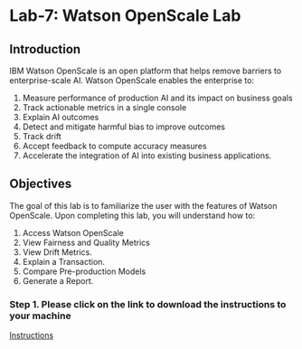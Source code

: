 # Lab-7: Watson OpenScale Lab

## Introduction
IBM Watson OpenScale is an open platform that helps remove barriers to enterprise-scale AI. Watson OpenScale enables the enterprise to: 

1. Measure performance of production AI and its impact on business goals <br>
1. Track actionable metrics in a single console <br>
1. Explain AI outcomes <br>
1. Detect and mitigate harmful bias to improve outcomes <br>
1. Track drift <br>
1. Accept feedback to compute accuracy measures <br>
1. Accelerate the integration of AI into existing business applications. <br>

## Objectives   
The goal of this lab is to familiarize the user with the features of Watson OpenScale. Upon completing this lab, you will understand how to:     

1.	Access Watson OpenScale
1.	View Fairness and Quality Metrics 
1.	View Drift Metrics.
1.	Explain a Transaction. 
1.	Compare Pre-production Models
1.  Generate a Report. 

### Step 1. Please click on the link to download the instructions to your machine

[Instructions](https://github.com/bleonardb3/DS_POT_01-14-2021/raw/main/Lab-7/Watson%20OpenScale%20v4.6.pdf)

